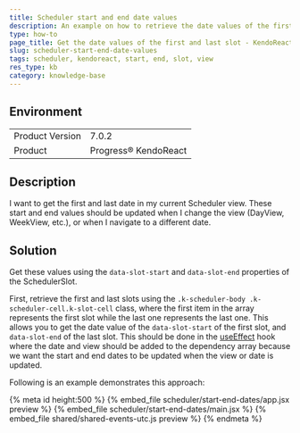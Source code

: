 ```yaml
---
title: Scheduler start and end date values
description: An example on how to retrieve the date values of the first and last slot of the KendoReact Scheduler.
type: how-to
page_title: Get the date values of the first and last slot - KendoReact Scheduler
slug: scheduler-start-end-date-values
tags: scheduler, kendoreact, start, end, slot, view
res_type: kb
category: knowledge-base
---
```


## Environment

<table>
    <tbody>
	    <tr>
	    	<td>Product Version</td>
	    	<td>7.0.2</td>
	    </tr>
	    <tr>
	    	<td>Product</td>
	    	<td>Progress® KendoReact</td>
	    </tr>
    </tbody>
</table>


## Description

I want to get the first and last date in my current Scheduler view. These start and end values should be updated when I change the view (DayView, WeekView, etc.), or when I navigate to a different date.

## Solution

Get these values using the `data-slot-start` and `data-slot-end` properties of the SchedulerSlot.

First, retrieve the first and last slots using the `.k-scheduler-body .k-scheduler-cell.k-slot-cell` class, where the first item in the array represents the first slot while the last one represents the last one. This allows you to get the date value of the `data-slot-start` of the first slot, and `data-slot-end` of the last slot. This should be done in the [useEffect](https://react.dev/reference/react/useEffect) hook where the date and view should be added to the dependency array because we want the start and end dates to be updated when the view or date is updated.

Following is an example demonstrates this approach:

{% meta id height:500 %}
{% embed_file scheduler/start-end-dates/app.jsx preview %}
{% embed_file scheduler/start-end-dates/main.jsx %}
{% embed_file shared/shared-events-utc.js preview %}
{% endmeta %}
